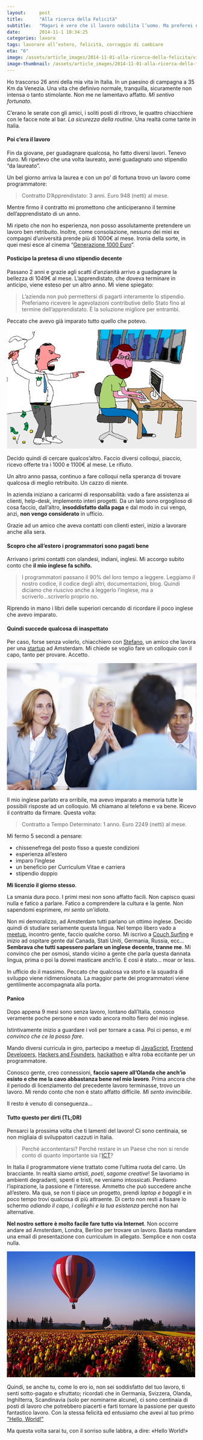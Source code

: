 ```yaml
---
layout:     post
title:      "Alla ricerca della Felicità"
subtitle:   "Magari è vero che il lavoro nobilita l’uomo. Ma preferei non diventare simile ad una bestia."
date:       2014-11-1 18:34:25
categories: lavoro
tags: lavorare all’estero, felicità, corraggio di cambiare
eta: "6"
image: /assets/article_images/2014-11-01-alla-ricerca-della-felicita/viaggiare.gif
image-thumbnail: /assets/article_images/2014-11-01-alla-ricerca-della-felicita/viaggiare-thumb.gif
---
```


Ho trascorso 26 anni della mia vita in Italia. In un paesino di campagna a 35 Km da Venezia. Una vita che definivo normale, tranquilla, sicuramente non intensa o tanto stimolante. Non me ne lamentavo affatto. _Mi sentivo fortunato_.

C’erano le serate con gli amici, i soliti posti di ritrovo, le quattro chiacchiere con le facce note al bar. _La sicurezza della routine_. Una realtà come tante in Italia.

#### Poi c’era il lavoro

Fin da giovane, per guadagnare qualcosa, ho fatto diversi lavori. Tenevo duro. Mi ripetevo che una volta laureato, avrei guadagnato uno stipendio “da laureato”. 

Un bel giorno arriva la laurea e con un po’ di fortuna trovo un lavoro come programmatore: 
> Contratto D’Apprendistato: 3 anni. Euro 948 (netti) al mese.

Mentre firmo il contratto mi promettono che anticiperanno il termine dell’apprendistato di un anno.

Mi ripeto che non ho esperienza, non posso assolutamente pretendere un lavoro ben retribuito. Inoltre, come consolazione, nessuno dei miei ex compagni d’università prende più di 1000&euro; al mese. Ironia della sorte, in quei mesi esce al cinema “[Generazione 1000 Euro]”.

#### Posticipo la pretesa di uno stipendio decente

Passano 2 anni e grazie agli scatti d’anzianità arrivo a guadagnare la bellezza di 1049&euro; al mese. L’apprendistato, che doveva terminare in anticipo, viene esteso per un altro anno. Mi viene spiegato: 
> L’azienda non può permettersi di pagarti interamente lo stipendio. Preferiamo ricevere le agevolazioni contributive dello Stato fino al termine dell’apprendistato. &Egrave; la soluzione migliore per entrambi.

Peccato che avevo già imparato tutto quello che potevo. 

![Sentirsi in trappola svilisce la passione e l'entusiamo per il lavoro](/assets/article_images/2014-11-01-alla-ricerca-della-felicita/sfruttato.gif)


Decido quindi di cercare qualcos’altro.
Faccio diversi colloqui, piaccio, ricevo offerte tra i 1000 e 1100&euro; al mese. Le rifiuto.

Un altro anno passa, continuo a fare colloqui nella speranza di trovare qualcosa di meglio retribuito. Un cazzo di niente.

In azienda iniziano a caricarmi di responsabilità: vado a fare assistenza ai clienti, help-desk, implemento interi progetti. Da un lato sono orgoglioso di cosa faccio, dall’altro, **insoddisfatto dalla paga** e dal modo in cui vengo, anzi, **non vengo considerato** in ufficio.

Grazie ad un amico che aveva contatti con clienti esteri, inizio a lavorare anche alla sera.

#### Scopro che all’estero i programmatori sono pagati bene

Arrivano i primi contatti con olandesi, indiani, inglesi.
Mi accorgo subito conto che __il mio inglese fa schifo.__

>I programmatori passano il 90% del loro tempo a leggere. Leggiamo il nostro codice, il codice degli altri, documentazioni, blog. Quindi diciamo che riuscivo anche a leggerlo l’inglese, ma a scriverlo...scriverlo proprio no.

Riprendo in mano i libri delle superiori cercando di ricordare il poco inglese che avevo imparato.

#### Quindi succede qualcosa di inaspettato

Per caso, forse senza volerlo, chiacchiero con [Stefano], un amico che lavora per una [startup] ad Amsterdam. Mi chiede se voglio fare un colloquio con il capo, tanto per provare. Accetto.

![Il primo colloquio in inglese: emozionante](/assets/article_images/2014-11-01-alla-ricerca-della-felicita/colloquio.jpg)

Il mio inglese parlato era orribile, ma avevo imparato a memoria tutte le possibili risposte ad un colloquio. Mi chiamano al telefono e va bene. Ricevo il contratto da firmare. Questa volta:

> Contratto a Tempo Determinato: 1 anno. Euro 2249 (netti) al mese.

Mi fermo 5 secondi a pensare:

- chissenefrega del posto fisso a queste condizioni
- esperienza all’estero
- imparo l’inglese 
- un beneficio per Curriculum Vitae e carriera
- stipendio doppio

**Mi licenzio il giorno stesso**. 

La smania dura poco. I primi mesi non sono affatto facili. Non capisco quasi nulla e fatico a parlare. 
Fatico a comprendere la cultura e la gente. Non sapendomi esprimere, *mi sento un’idiota*.

Non mi demoralizzo, ad Amsterdam tutti parlano un ottimo inglese. Decido quindi di studiare seriamente questa lingua. Nel tempo libero vado a [meetup], incontro gente, faccio qualche corso. Mi iscrivo a [Couch Surfing] e inizio ad ospitare gente dal Canada, Stati Uniti, Germania, Russia, ecc… 
**Sembrava che tutti sapessero parlare un inglese decente, tranne me**. Mi convinco che per osmosi, stando vicino a gente che parla questa dannata lingua, prima o poi la dovrei masticare anch’io. E così è stato... moar or less.

In ufficio do il massimo. Peccato che qualcosa va storto e la squadra di sviluppo viene ridimensionata. La maggior parte dei programmatori viene gentilmente accompagnata alla porta.

#### Panico

Dopo appena 9 mesi sono senza lavoro, lontano dall’Italia, conosco veramente poche persone e non vado ancora molto fiero del mio inglese.

Istintivamente inizio a guardare i voli per tornare a casa.
Poi ci penso, e _mi convinco che ce la posso fare_.

Mando diversi curricula in giro, partecipo a meetup di [JavaScript](http://www.meetup.com/AmsterdamJS/), [Frontend Developers](http://www.meetup.com/Frontend-Developer-Meetup-Amsterdam/), [Hackers and Founders](http://hackersandfounders.nl/), [hackathon](http://startupweekend.org/) e altra roba eccitante per un programmatore. 

Conosco gente, creo connessioni, **faccio sapere all’Olanda che anch’io esisto e che me la cavo abbastanza bene nel mio lavoro**.
Prima ancora che il periodo di licenziamento del precedente lavoro terminasse, trovo un lavoro.
Mi rendo conto che non è stato affatto difficile. *Mi sento invincibile*.

Il resto è venuto di conseguenza...

#### Tutto questo per dirti (TL;DR)
Pensarci la prossima volta che ti lamenti del lavoro!
Ci sono centinaia, se non migliaia di sviluppatori cazzuti in Italia.

>Perché accontentarsi? Perché restare in un Paese che non si rende conto di quanto importante sia l’[ICT]?

In Italia il programmatore viene trattato come l’ultima ruota del carro. Un bracciante.
In realtà siamo *artisti*, *poeti*, *sagome creative*! Se lavoriamo in ambienti degradanti, spenti e tristi, ne veniamo intossicati. Perdiamo l’ispirazione, la passione e l’interesse. 
Ammetto che può succedere anche all’estero. Ma qua, se non ti piace un progetto, prendi *laptop e bagagli* e in poco tempo trovi qualcosa di più attraente. Di certo non resti a fissare lo schermo _odiando il capo, i colleghi e la tua esistenza_ perché non hai alternative.

**Nel nostro settore è molto facile fare tutto via Internet**. Non occorre andare ad Amsterdam, Londra, Berlino per trovare un lavoro.
Basta mandare una email di presentazione con curriculum in allegato. Semplice e non costa nulla.

![Alla scoperta di nuove realtà (Olanda)](/assets/article_images/2014-11-01-alla-ricerca-della-felicita/baloon.jpg)

Quindi, se anche tu, come lo ero io, non sei soddisfatto del tuo lavoro, ti senti sotto-pagato e sfruttato; ricordati che in Germania, Svizzera, Olanda, Inghilterra, Scandinavia (solo per nominarne alcune), ci sono centinaia di posti di lavoro che potrebbero piacerti e farti tornare la passione per questo fantastico lavoro. Con la stessa felicità ed entusiamo che avevi al tuo primo ["Hello, World!"]

Ma questa volta sarai tu, con il sorriso sulle labbra, a dire: &laquo;Hello World!&raquo;

[ICT]: http://it.wikipedia.org/wiki/Tecnologie_dell%27informazione_e_della_comunicazione
[Generazione 1000 Euro]:  http://www.imdb.com/title/tt1272014/
[startup]: http://it.wikipedia.org/wiki/Startup_%28economia%29
[meetup]: http://www.meetup.com/
[Couch Surfing]: https://www.couchsurfing.org/
["Hello, World!"]: http://it.wikipedia.org/wiki/Hello_world
[Stefano]: http://stecb.ninja